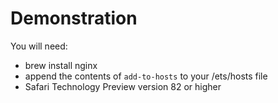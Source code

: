 # Demonstration

You will need:

- brew install nginx
- append the contents of `add-to-hosts` to your /ets/hosts file
- Safari Technology Preview version 82 or higher